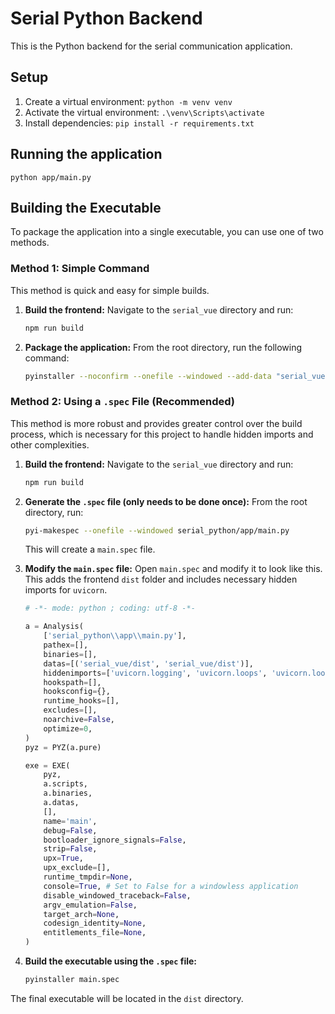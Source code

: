 # Serial Python Backend

This is the Python backend for the serial communication application.

## Setup

1.  Create a virtual environment: `python -m venv venv`
2.  Activate the virtual environment: `.\venv\Scripts\activate`
3.  Install dependencies: `pip install -r requirements.txt`

## Running the application

`python app/main.py`

## Building the Executable

To package the application into a single executable, you can use one of two methods.

### Method 1: Simple Command

This method is quick and easy for simple builds.

1.  **Build the frontend:**
    Navigate to the `serial_vue` directory and run:
    ```bash
    npm run build
    ```

2.  **Package the application:**
    From the root directory, run the following command:
    ```bash
    pyinstaller --noconfirm --onefile --windowed --add-data "serial_vue/dist;serial_vue/dist" serial_python/app/main.py
    ```

### Method 2: Using a `.spec` File (Recommended)

This method is more robust and provides greater control over the build process, which is necessary for this project to handle hidden imports and other complexities.

1.  **Build the frontend:**
    Navigate to the `serial_vue` directory and run:
    ```bash
    npm run build
    ```

2.  **Generate the `.spec` file (only needs to be done once):**
    From the root directory, run:
    ```bash
    pyi-makespec --onefile --windowed serial_python/app/main.py
    ```
    This will create a `main.spec` file.

3.  **Modify the `main.spec` file:**
    Open `main.spec` and modify it to look like this. This adds the frontend `dist` folder and includes necessary hidden imports for `uvicorn`.

    ```python
    # -*- mode: python ; coding: utf-8 -*-

    a = Analysis(
        ['serial_python\\app\\main.py'],
        pathex=[],
        binaries=[],
        datas=[('serial_vue/dist', 'serial_vue/dist')],
        hiddenimports=['uvicorn.logging', 'uvicorn.loops', 'uvicorn.loops.auto', 'uvicorn.protocols', 'uvicorn.protocols.http', 'uvicorn.protocols.http.auto', 'uvicorn.protocols.websockets', 'uvicorn.protocols.websockets.auto', 'uvicorn.lifespan', 'uvicorn.lifespan.on', 'uvicorn.lifespan.off'],
        hookspath=[],
        hooksconfig={},
        runtime_hooks=[],
        excludes=[],
        noarchive=False,
        optimize=0,
    )
    pyz = PYZ(a.pure)

    exe = EXE(
        pyz,
        a.scripts,
        a.binaries,
        a.datas,
        [],
        name='main',
        debug=False,
        bootloader_ignore_signals=False,
        strip=False,
        upx=True,
        upx_exclude=[],
        runtime_tmpdir=None,
        console=True, # Set to False for a windowless application
        disable_windowed_traceback=False,
        argv_emulation=False,
        target_arch=None,
        codesign_identity=None,
        entitlements_file=None,
    )
    ```

4.  **Build the executable using the `.spec` file:**
    ```bash
    pyinstaller main.spec
    ```

The final executable will be located in the `dist` directory.
